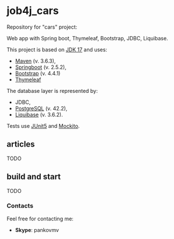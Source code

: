 # job4j_cars
Repository for "cars" project:

Web app with Spring boot, Thymeleaf, Bootstrap, JDBC, Liquibase.


This project is based on [JDK 17](https://www.oracle.com/java/technologies/javase-downloads.html#JDK17) and uses:
- [Maven](https://maven.apache.org/) (v. 3.6.3),
- [Springboot](https://spring.io/) (v. 2.5.2),
- [Bootstrap](https://getbootstrap.com/docs/4.4/getting-started/introduction/) (v. 4.4.1)
- [Thymeleaf](https://www.thymeleaf.org/)

The database layer is represented by:
- JDBC,
- [PostgreSQL](https://www.postgresql.org/) (v. 42.2),
- [Liquibase](https://www.liquibase.org/) (v. 3.6.2).

Tests use [JUnit5](https://junit.org/junit5/) and [Mockito](https://site.mockito.org/).

## articles
TODO
## build and start
TODO

### Contacts
Feel free for contacting me:
- **Skype**: pankovmv
